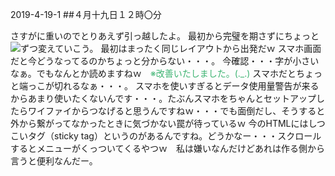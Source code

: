 2019-4-19-1
##４月十九日１２時〇分

さすがに重いのでとりあえず引っ越したよ。
最初から完璧を期さずにちょっとずつ変えていこう。
最初はまったく同じレイアウトから出発だｗ
<img id=imgtest src="xxxtmpdata/m.svg" style="float:left;cursor:pointer" /> スマホ画面だと今どうなってるのかちょっと分からない・・・。
今確認・・・字が小さいなぁ。でもなんとか読めますねｗ　<font color=mediumseagreen>※改善いたしました。(._.)</font>
スマホだとちょっと端っこが切れるなぁ・・・。
スマホを使いすぎるとデータ使用量警告が来るからあまり使いたくないんです・・・。たぶんスマホをちゃんとセットアップしたらワイファイからつなげると思うんですねｗ・・・でも面倒だし、そうすると外から繋がってなかったときに気づかない罠が待っているｗ
今のHTMLにはしつこいタグ（sticky tag）というのがあるんですね。どうかなー・・・スクロールするとメニューがくっついてくるやつｗ　私は嫌いなんだけどあれは作る側から言うと便利なんだー。

